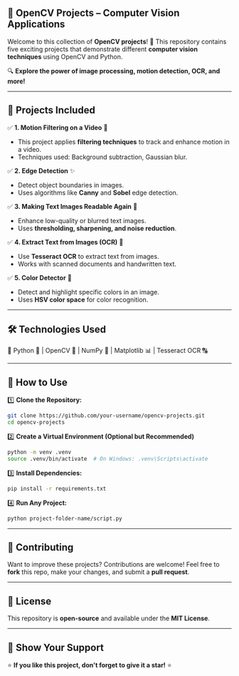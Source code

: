 ## **📌 OpenCV Projects – Computer Vision Applications**  

Welcome to this collection of **OpenCV projects**! 🎯 This repository contains five exciting projects that demonstrate different **computer vision techniques** using OpenCV and Python.  

🔍 **Explore the power of image processing, motion detection, OCR, and more!**  

---

## **📂 Projects Included**  

✅ **1. Motion Filtering on a Video** 🎥  
   - This project applies **filtering techniques** to track and enhance motion in a video.  
   - Techniques used: Background subtraction, Gaussian blur.  

✅ **2. Edge Detection** ✨  
   - Detect object boundaries in images.  
   - Uses algorithms like **Canny** and **Sobel** edge detection.  

✅ **3. Making Text Images Readable Again** 🔎  
   - Enhance low-quality or blurred text images.  
   - Uses **thresholding, sharpening, and noise reduction**.  

✅ **4. Extract Text from Images (OCR)** 📝  
   - Use **Tesseract OCR** to extract text from images.  
   - Works with scanned documents and handwritten text.  

✅ **5. Color Detector** 🎨  
   - Detect and highlight specific colors in an image.  
   - Uses **HSV color space** for color recognition.  

---

## **🛠️ Technologies Used**  

📌 Python 🐍 | OpenCV 👀 | NumPy 🔢 | Matplotlib 📊 | Tesseract OCR 🔠  

---

## **📖 How to Use**  

1️⃣ **Clone the Repository:**  
   ```bash
   git clone https://github.com/your-username/opencv-projects.git
   cd opencv-projects
   ```

2️⃣ **Create a Virtual Environment (Optional but Recommended)**  
   ```bash
   python -m venv .venv
   source .venv/bin/activate  # On Windows: .venv\Scripts\activate
   ```

3️⃣ **Install Dependencies:**  
   ```bash
   pip install -r requirements.txt
   ```

4️⃣ **Run Any Project:**  
   ```bash
   python project-folder-name/script.py
   ```

---

## **🤝 Contributing**  

Want to improve these projects? Contributions are welcome! Feel free to **fork** this repo, make your changes, and submit a **pull request**.  

---

## **📜 License**  

This repository is **open-source** and available under the **MIT License**.  

---

## **🌟 Show Your Support**  

⭐ **If you like this project, don't forget to give it a star!** ⭐  

